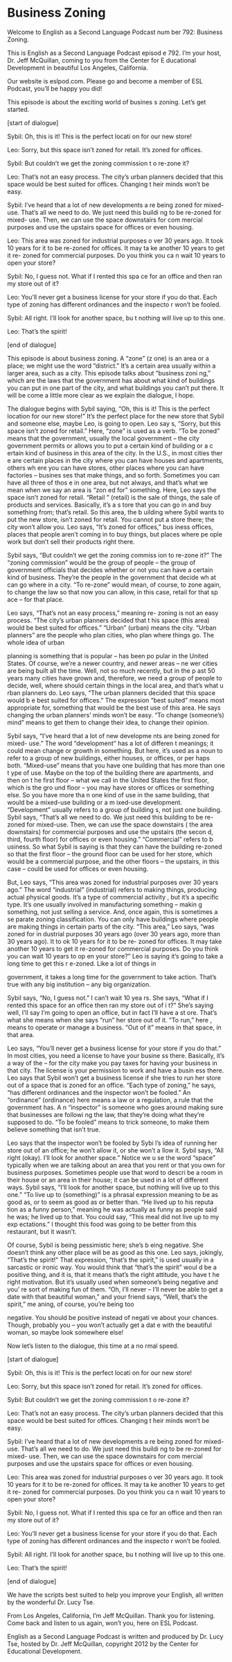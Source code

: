 # Business Zoning

Welcome to English as a Second Language Podcast num ber 792: Business Zoning.

This is English as a Second Language Podcast episod e 792.  I’m your host, Dr. Jeff McQuillan, coming to you from the Center for E ducational Development in beautiful Los Angeles, California.

Our website is eslpod.com.  Please go and become a member of ESL Podcast, you’ll be happy you did!

This episode is about the exciting world of busines s zoning.  Let’s get started.

[start of dialogue]

Sybil:  Oh, this is it!  This is the perfect locati on for our new store!

Leo:  Sorry, but this space isn’t zoned for retail.   It’s zoned for offices.

Sybil:  But couldn’t we get the zoning commission t o re-zone it?

Leo:  That’s not an easy process.  The city’s urban  planners decided that this space would be best suited for offices.  Changing t heir minds won’t be easy.

Sybil:  I’ve heard that a lot of new developments a re being zoned for mixed-use. That’s all we need to do.  We just need this buildi ng to be re-zoned for mixed- use.  Then, we can use the space downstairs for com mercial purposes and use the upstairs space for offices or even housing.

Leo:  This area was zoned for industrial purposes o ver 30 years ago.  It took 10 years for it to be re-zoned for offices.  It may ta ke another 10 years to get it re- zoned for commercial purposes.  Do you think you ca n wait 10 years to open your store?

Sybil:  No, I guess not.  What if I rented this spa ce for an office and then ran my store out of it?

Leo:  You’ll never get a business license for your store if you do that.  Each type of zoning has different ordinances and the inspecto r won’t be fooled.

Sybil:  All right.  I’ll look for another space, bu t nothing will live up to this one.

 Leo:  That’s the spirit!

[end of dialogue]

This episode is about business zoning.  A “zone” (z one) is an area or a place; we might use the word “district.”  It’s a certain area  usually within a larger area, such as a city.  This episode talks about “business zoni ng,” which are the laws that the government has about what kind of buildings you can  put in one part of the city, and what buildings you can’t put there.  It will be come a little more clear as we explain the dialogue, I hope.

The dialogue begins with Sybil saying, “Oh, this is  it!  This is the perfect location for our new store!”  It’s the perfect place for the  new store that Sybil and someone else, maybe Leo, is going to open.  Leo say s, “Sorry, but this space isn’t zoned for retail.”  Here, “zone” is used as a  verb.  “To be zoned” means that the government, usually the local government – the city government permits or allows you to put a certain kind of building or a c ertain kind of business in this area of the city.  In the U.S., in most cities ther e are certain places in the city where you can have houses and apartments, others wh ere you can have stores, other places where you can have factories – busines ses that make things, and so forth.  Sometimes you can have all three of thos e in one area, but not always, and that’s what we mean when we say an area is “zon ed for” something.  Here, Leo says the space isn’t zoned for retail.  “Retail ” (retail) is the sale of things, the sale of products and services.  Basically, it’s a s tore that you can go in and buy something from; that’s retail.  So this area, the b uilding where Sybil wants to put the new store, isn’t zoned for retail.  You cannot put a store there; the city won’t allow you.  Leo says, “It’s zoned for offices,” bus iness offices, places that people aren’t coming in to buy things, but places where pe ople work but don’t sell their products right there.

Sybil says, “But couldn’t we get the zoning commiss ion to re-zone it?”  The “zoning commission” would be the group of people – the group of government officials that decides whether or not you can have a certain kind of business. They’re the people in the government that decide wh at can go where in a city. “To re-zone” would mean, of course, to zone again, to change the law so that now you can allow, in this case, retail for that sp ace – for that place.

Leo says, “That’s not an easy process,” meaning re- zoning is not an easy process.  “The city’s urban planners decided that t his space (this area) would be best suited for offices.”  “Urban” (urban) means the city.  “Urban planners” are the people who plan cities, who plan where things go.  The whole idea of urban

planning is something that is popular – has been po pular in the United States.  Of course, we’re a newer country, and newer areas – ne wer cities are being built all the time.  Well, not so much recently, but in the p ast 50 years many cities have grown and, therefore, we need a group of people to decide, well, where should certain things in the local area, and that’s what u rban planners do.  Leo says, “The urban planners decided that this space would b e best suited for offices.” The expression “best suited” means most appropriate  for, something that would be the best use of this area.  He says changing the  urban planners’ minds won’t be easy.  “To change (someone’s) mind” means to get  them to change their idea, to change their opinion.

Sybil says, “I’ve heard that a lot of new developme nts are being zoned for mixed- use.”  The word “development” has a lot of differen t meanings; it could mean change or growth in something.  But here, it’s used  as a noun to refer to a group of new buildings, either houses, or offices, or per haps both.  “Mixed-use” means that you have one building that has more than one t ype of use.  Maybe on the top of the building there are apartments, and then on t he first floor – what we call in the United States the first floor, which is the gro und floor – you may have stores or offices or something else.  So you have more tha n one kind of use in the same building, that would be a mixed-use building or a m ixed-use development. “Development” usually refers to a group of building s, not just one building.  Sybil says, “That’s all we need to do.  We just need this  building to be re-zoned for mixed-use.  Then, we can use the space downstairs ( the area downstairs) for commercial purposes and use the upstairs (the secon d, third, fourth floor) for offices or even housing.”  “Commercial” refers to b usiness.  So what Sybil is saying is that they can have the building re-zoned so that the first floor – the ground floor can be used for her store, which would  be a commercial purpose, and the other floors – the upstairs, in this case –  could be used for offices or even housing.

But, Leo says, “This area was zoned for industrial purposes over 30 years ago.” The word “industrial” (industrial) refers to making  things, producing actual physical goods.  It’s a type of commercial activity , but it’s a specific type.  It’s one usually involved in manufacturing something – makin g something, not just selling a service.  And, once again, this is sometimes a se parate zoning classification. You can only have buildings where people are making  things in certain parts of the city.  “This area,” Leo says, “was zoned for in dustrial purposes 30 years ago (over 30 years ago, more than 30 years ago).  It to ok 10 years for it to be re- zoned for offices.  It may take another 10 years to  get it re-zoned for commercial purposes.  Do you think you can wait 10 years to op en your store?”  Leo is saying it’s going to take a long time to get this r e-zoned.  Like a lot of things in

government, it takes a long time for the government  to take action.  That’s true with any big institution – any big organization.

Sybil says, “No, I guess not.”  I can’t wait 10 yea rs.  She says, “What if I rented this space for an office then ran my store out of i t?”  She’s saying well, I’ll say I’m going to open an office, but in fact I’ll have a st ore.  That’s what she means when she says “run” her store out of it.  “To run,” here , means to operate or manage a business.  “Out of it” means in that space, in that  area.

Leo says, “You’ll never get a business license for your store if you do that.”  In most cities, you need a license to have your busine ss there.  Basically, it’s a way of the – for the city make you pay taxes for having  your business in that city.  The license is your permission to work and have a busin ess there.  Leo says that Sybil won’t get a business license if she tries to run her store out of a space that is zoned for an office.  “Each type of zoning,” he says, “has different ordinances and the inspector won’t be fooled.”  An “ordinance”  (ordinance) here means a law or a regulation, a rule that the government has.  A n “inspector” is someone who goes around making sure that businesses are followi ng the law, that they’re doing what they’re supposed to do.  “To be fooled” means to trick someone, to make them believe something that isn’t true.

Leo says that the inspector won’t be fooled by Sybi l’s idea of running her store out of an office; he won’t allow it, or she won’t a llow it.  Sybil says, “All right (okay).  I’ll look for another space.”  Notice we u se the word “space” typically when we are talking about an area that you rent or that you own for business purposes.  Sometimes people use that word to descri be a room in their house or an area in their house; it can be used in a lot of different ways.  Sybil says, “I’ll look for another space, but nothing will live up to  this one.”  “To live up to (something)” is a phrasal expression meaning to be as good as, or to seem as good as or better than.  “He lived up to his reputa tion as a funny person,” meaning he was actually as funny as people said he was; he lived up to that. You could say, “This meal did not live up to my exp ectations.”  I thought this food was going to be better from this restaurant, but it  wasn’t.

Of course, Sybil is being pessimistic here; she’s b eing negative.  She doesn’t think any other place will be as good as this one.  Leo says, jokingly, “That’s the spirit!”  That expression, “that’s the spirit,” is used usually in a sarcastic or ironic way.  You would think that “that’s the spirit” woul d be a positive thing, and it is, that it means that’s the right attitude, you have t he right motivation.  But it’s usually used when someone’s being negative and you’ re sort of making fun of them.  “Oh, I’ll never – I’ll never be able to get a date with that beautiful woman,” and your friend says, “Well, that’s the spirit,” me aning, of course, you’re being too

negative.  You should be positive instead of negati ve about your chances. Though, probably you – you won’t actually get a dat e with the beautiful woman, so maybe look somewhere else!

Now let’s listen to the dialogue, this time at a no rmal speed.

[start of dialogue]

Sybil:  Oh, this is it!  This is the perfect locati on for our new store!

Leo:  Sorry, but this space isn’t zoned for retail.   It’s zoned for offices.

Sybil:  But couldn’t we get the zoning commission t o re-zone it?

Leo:  That’s not an easy process.  The city’s urban  planners decided that this space would be best suited for offices.  Changing t heir minds won’t be easy.

Sybil:  I’ve heard that a lot of new developments a re being zoned for mixed-use. That’s all we need to do.  We just need this buildi ng to be re-zoned for mixed- use.  Then, we can use the space downstairs for com mercial purposes and use the upstairs space for offices or even housing.

Leo:  This area was zoned for industrial purposes o ver 30 years ago.  It took 10 years for it to be re-zoned for offices.  It may ta ke another 10 years to get it re- zoned for commercial purposes.  Do you think you ca n wait 10 years to open your store?

Sybil:  No, I guess not.  What if I rented this spa ce for an office and then ran my store out of it?

Leo:  You’ll never get a business license for your store if you do that.  Each type of zoning has different ordinances and the inspecto r won’t be fooled.

Sybil:  All right.  I’ll look for another space, bu t nothing will live up to this one.

Leo:  That’s the spirit!

[end of dialogue]

We have the scripts best suited to help you improve  your English, all written by the wonderful Dr. Lucy Tse.

 From Los Angeles, California, I’m Jeff McQuillan.  Thank you for listening.  Come back and listen to us again, won’t you, here on ESL  Podcast.

English as a Second Language Podcast is written and  produced by Dr. Lucy Tse, hosted by Dr. Jeff McQuillan, copyright 2012 by the  Center for Educational Development.

